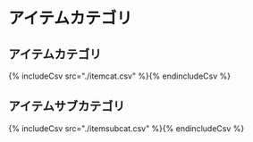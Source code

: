 # アイテムカテゴリ
## アイテムカテゴリ
{% includeCsv src="./itemcat.csv" %}{% endincludeCsv %}

## アイテムサブカテゴリ
{% includeCsv src="./itemsubcat.csv" %}{% endincludeCsv %}
